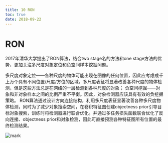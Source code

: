 ```yaml
---
title: 10 RON
toc: true
date: 2018-09-22
---
```

# RON

2017年清华大学提出了RON算法，结合two stage名的方法和one stage方法的优势，更加关注多尺度对象定位和负空间样本挖掘问题。

多尺度对象定位——各种尺度的物体可能出现在图像的任何位置，因此应考虑成千上万个具有不同位置/尺度/方位的区域。多尺度表征将显著改善各种尺度的物体检测，但是这些方法总是在网络的一层检测到各种尺度的对象；
负空间挖掘——对象和非对象样本之间的比例严重不平衡。因此，对象检测器应该具有有效的负挖掘策略。
RON算法通过设计方向连接结构，利用多尺度表征显著改善各种多尺度物体检测，同时为了减少对象搜索空间，在卷积特征图创建objectness prior引导目标对象搜索，训练时将检测器进行联合优化。并通过多任务损失函数联合优化了反向连接、objectness prior和对象检测，因此可直接预测各种特征图所有位置的最终检测结果。


![mark](http://pacdb2bfr.bkt.clouddn.com/blog/image/180922/8751e2jiCi.png?imageslim)
